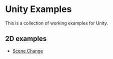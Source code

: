 # Unity Examples

This is a collection of working examples for Unity.

## 2D examples

* [Scene Change](2D/ChangeScene/README.md)